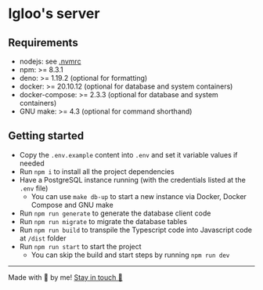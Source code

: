 # Igloo's server

## Requirements

- nodejs: see [.nvmrc](./.nvmrc)
- npm: >= 8.3.1
- deno: >= 1.19.2 (optional for formatting)
- docker: >= 20.10.12 (optional for database and system containers)
- docker-compose: >= 2.3.3 (optional for database and system containers)
- GNU make: >= 4.3 (optional for command shorthand)

## Getting started

- Copy the `.env.example` content into `.env` and set it variable values if
  needed
- Run `npm i` to install all the project dependencies
- Have a PostgreSQL instance running (with the credentials listed at the `.env`
  file)
  - You can use `make db-up` to start a new instance via Docker, Docker Compose
    and GNU make
- Run `npm run generate` to generate the database client code
- Run `npm run migrate` to migrate the database tables
- Run `npm run build` to transpile the Typescript code into Javascript code at
  `/dist` folder
- Run `npm run start` to start the project
  - You can skip the build and start steps by running `npm run dev`

---

Made with 💜 by me! [Stay in touch 👋](https://www.linkedin.com/in/gbartoczevicz)
